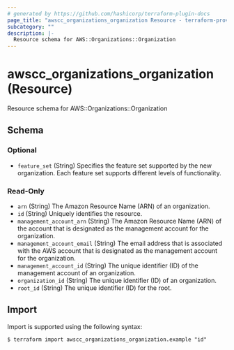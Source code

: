 ```yaml
---
# generated by https://github.com/hashicorp/terraform-plugin-docs
page_title: "awscc_organizations_organization Resource - terraform-provider-awscc"
subcategory: ""
description: |-
  Resource schema for AWS::Organizations::Organization
---
```


# awscc_organizations_organization (Resource)

Resource schema for AWS::Organizations::Organization



<!-- schema generated by tfplugindocs -->
## Schema

### Optional

- `feature_set` (String) Specifies the feature set supported by the new organization. Each feature set supports different levels of functionality.

### Read-Only

- `arn` (String) The Amazon Resource Name (ARN) of an organization.
- `id` (String) Uniquely identifies the resource.
- `management_account_arn` (String) The Amazon Resource Name (ARN) of the account that is designated as the management account for the organization.
- `management_account_email` (String) The email address that is associated with the AWS account that is designated as the management account for the organization.
- `management_account_id` (String) The unique identifier (ID) of the management account of an organization.
- `organization_id` (String) The unique identifier (ID) of an organization.
- `root_id` (String) The unique identifier (ID) for the root.

## Import

Import is supported using the following syntax:

```shell
$ terraform import awscc_organizations_organization.example "id"
```
